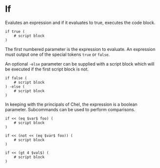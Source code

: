 # If #

Evalutes an expression and if it evaluates to true, executes the code block.

    if true (
        # script block
    )

The first numbered parameter is the expression to evaluate. An expression must output one of the special tokens `true` or `false`.

An optional `-else` parameter can be supplied with a script block which will be executed if the first script block is not.

    if false (
        # script block
    ) -else (
        # script block
    )

In keeping with the principals of Chel, the expression is a boolean parameter. Subcommands can be used to perform comparisons.

    if << (eq $var$ foo) (
        # script block
    )

    if << (not << (eq $var$ foo)) (
        # script block
    )

    if << (gt 4 $val$) (
        # script block
    )
